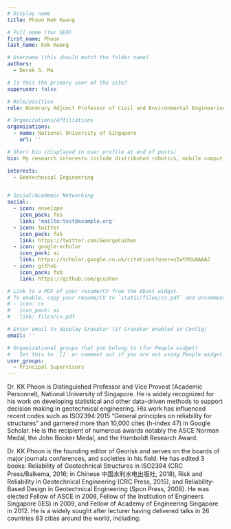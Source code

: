 ```yaml
---
# Display name
title: Phoon Kok Kwang

# Full name (for SEO)
first_name: Phoon 
last_name: Kok Kwang

# Username (this should match the folder name)
authors:
  - Derek G. Ma

# Is this the primary user of the site?
superuser: false

# Role/position
role: Honorary Adjunct Professor of Civil and Environmental Engineering

# Organizations/Affiliations
organizations:
  - name: National University of Singapore
    url: ''

# Short bio (displayed in user profile at end of posts)
bio: My research interests include distributed robotics, mobile computing, and programmable matter.

interests:
  - Geotechnical Engineering


# Social/Academic Networking
social:
  - icon: envelope
    icon_pack: fas
    link: 'mailto:test@example.org'
  - icon: twitter
    icon_pack: fab
    link: https://twitter.com/GeorgeCushen
  - icon: google-scholar
    icon_pack: ai
    link: https://scholar.google.co.uk/citations?user=sIwtMXoAAAAJ
  - icon: github
    icon_pack: fab
    link: https://github.com/gcushen

# Link to a PDF of your resume/CV from the About widget.
# To enable, copy your resume/CV to `static/files/cv.pdf` and uncomment the lines below.
# - icon: cv
#   icon_pack: ai
#   link: files/cv.pdf

# Enter email to display Gravatar (if Gravatar enabled in Config)
email: ''

# Organizational groups that you belong to (for People widget)
#   Set this to `[]` or comment out if you are not using People widget.
user_groups:
  - Principal Supervisors
---
```

Dr. KK Phoon is Distinguished Professor and Vice Provost (Academic Personnel), National University of Singapore. He is widely recognized for his work on developing statistical and other data-driven methods to support decision making in geotechnical engineering. His work has influenced recent codes such as ISO2394:2015 “General principles on reliability for structures” and garnered more than 10,000 cites (h-index 47) in Google Scholar. He is the recipient of numerous awards notably the ASCE Norman Medal, the John Booker Medal, and the Humboldt Research Award.

Dr. KK Phoon is the founding editor of Georisk and serves on the boards of major journals conferences, and societies in his field.  He has edited 3 books: Reliability of Geotechnical Structures in ISO2394 (CRC Press/Balkema, 2016; in Chinese 中国水利水电出版社, 2018), Risk and Reliability in Geotechnical Engineering (CRC Press, 2015), and Reliability-Based Design in Geotechnical Engineering (Spon Press, 2008). He was elected Fellow of ASCE in 2008, Fellow of the Institution of Engineers Singapore (IES) in 2009, and Fellow of Academy of Engineering Singapore in 2012. He is a widely sought after lecturer having delivered talks in 26 countries 83 cities around the world, including:
